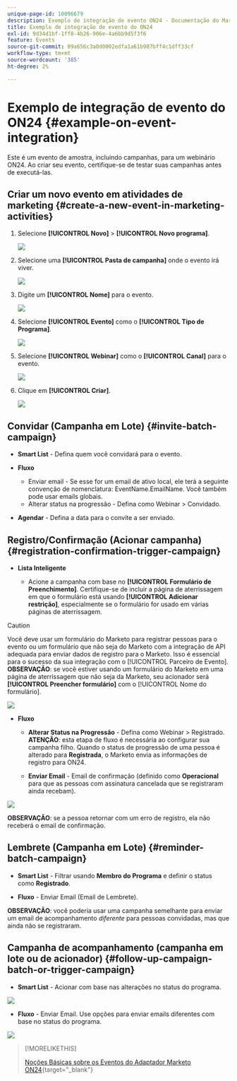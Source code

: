 ```yaml
---
unique-page-id: 10096679
description: Exemplo de integração de evento ON24 - Documentação do Marketo - Documentação do produto
title: Exemplo de integração de evento do ON24
exl-id: 9d34d1bf-1ff8-4b26-906e-4a6bb9d5f3f6
feature: Events
source-git-commit: 09a656c3a0d0002edfa1a61b987bff4c1dff33cf
workflow-type: tm+mt
source-wordcount: '385'
ht-degree: 2%

---
```


# Exemplo de integração de evento do ON24 {#example-on-event-integration}

Este é um evento de amostra, incluindo campanhas, para um webinário ON24. Ao criar seu evento, certifique-se de testar suas campanhas antes de executá-las.

## Criar um novo evento em atividades de marketing {#create-a-new-event-in-marketing-activities}

1. Selecione **[!UICONTROL Novo]** > **[!UICONTROL Novo programa]**.

   ![](assets/image2015-12-22-15-3a35-3a15.png)

1. Selecione uma **[!UICONTROL Pasta de campanha]** onde o evento irá viver.

   ![](assets/image2015-12-22-15-3a39-3a51.png)

1. Digite um **[!UICONTROL Nome]** para o evento.

   ![](assets/image2015-12-22-15-3a43-3a4.png)

1. Selecione **[!UICONTROL Evento]** como o **[!UICONTROL Tipo de Programa]**.

   ![](assets/image2015-12-22-15-3a44-3a41.png)

1. Selecione **[!UICONTROL Webinar]** como o **[!UICONTROL Canal]** para o evento.

   ![](assets/image2015-12-22-15-3a46-3a34.png)

1. Clique em **[!UICONTROL Criar]**.

   ![](assets/image2015-12-22-15-3a48-3a20.png)

## Convidar (Campanha em Lote)  {#invite-batch-campaign}

* **Smart List** - Defina quem você convidará para o evento.
* **Fluxo**

   * Enviar email - Se esse for um email de ativo local, ele terá a seguinte convenção de nomenclatura: EventName.EmailName. Você também pode usar emails globais.
   * Alterar status na progressão - Defina como Webinar > Convidado.

* **Agendar** - Defina a data para o convite a ser enviado.

## Registro/Confirmação (Acionar campanha) {#registration-confirmation-trigger-campaign}

* **Lista Inteligente**

   * Acione a campanha com base no **[!UICONTROL Formulário de Preenchimento]**. Certifique-se de incluir a página de aterrissagem em que o formulário está usando **[!UICONTROL Adicionar restrição]**, especialmente se o formulário for usado em várias páginas de aterrissagem.

>[!CAUTION]
>
>Você deve usar um formulário do Marketo para registrar pessoas para o evento ou um formulário que não seja do Marketo com a integração de API adequada para enviar dados de registro para o Marketo. Isso é essencial para o sucesso da sua integração com o [!UICONTROL Parceiro de Evento]. **OBSERVAÇÃO**: se você estiver usando um formulário do Marketo em uma página de aterrissagem que não seja da Marketo, seu acionador será **[!UICONTROL Preencher formulário]** com o [!UICONTROL Nome do formulário].

![](assets/image2015-12-22-15-3a50-3a22.png)

* **Fluxo**

   * **Alterar Status na Progressão** - Defina como Webinar > Registrado. **ATENÇÃO**: esta etapa de fluxo é necessária ao configurar sua campanha filho. Quando o status de progressão de uma pessoa é alterado para **Registrada**, o Marketo envia as informações de registro para ON24.

   * **Enviar Email** - Email de confirmação (definido como **Operacional** para que as pessoas com assinatura cancelada que se registraram ainda recebam).

![](assets/image2015-12-22-15-3a52-3a9.png)

**OBSERVAÇÃO**: se a pessoa retornar com um erro de registro, ela não receberá o email de confirmação.

## Lembrete (Campanha em Lote) {#reminder-batch-campaign}

* **Smart List** - Filtrar usando **Membro do Programa** e definir o status como **Registrado**.

* **Fluxo** - Enviar Email (Email de Lembrete).

**OBSERVAÇÃO**: você poderia usar uma campanha semelhante para enviar um email de acompanhamento *diferente* para pessoas convidadas, mas que ainda não se registraram.

## Campanha de acompanhamento (campanha em lote ou de acionador) {#follow-up-campaign-batch-or-trigger-campaign}

* **Smart List** - Acionar com base nas alterações no status do programa.

![](assets/image2015-12-22-15-3a57-3a25.png)

* **Fluxo** - Enviar Email. Use opções para enviar emails diferentes com base no status do programa.

![](assets/ten.png)

>[!MORELIKETHIS]
>
>[Noções Básicas sobre os Eventos do Adaptador Marketo ON24](/help/marketo/product-docs/demand-generation/events/create-an-event/create-an-event-with-the-marketo-on24-adapter/understanding-marketo-on24-adapter-events.md){target="_blank"}
